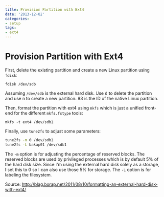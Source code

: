 ```yaml
---
title: Provision Partition with Ext4
date: '2013-12-02'
categories:
- setup
tags:
- ext4
---
```

# Provision Partition with Ext4

First, delete the existing partition and create a new
Linux partition using `fdisk`:

`fdisk /dev/sdb`

Assuming `/dev/sdb` is the external hard disk. Use <kbd>d</kbd> to delete the
partition and use n to create a new partition. 83 is the ID of the native Linux
partition.

Then, format the partition with ext4 using `mkfs` which is just a unified
front-end for the different `mkfs.fstype` tools:

`mkfs -t ext4 /dev/sdb1`

Finally, use `tune2fs` to adjust some parameters:
```bash
tune2fs -m 0 /dev/sdb1
tune2fs -L bakap01 /dev/sdb1
```
The `-m` option is for adjusting the percentage of reserved blocks.
The reserved blocks are used by privileged processes which is by default 5% of
the hard disk size. Since I'm using the external hard disk solely as a storage,
I set this to 0 so I can also use those 5% for storage. The `-L` option is for
labeling the filesystem.

Source: http://blag.borap.net/2011/08/10/formatting-an-external-hard-disk-with-ext4/
